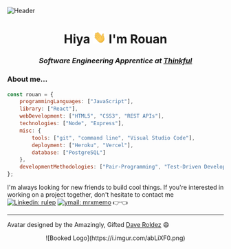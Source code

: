 ![Header](https://i.imgur.com/wd8F14S.png)

<h1 align='center'> Hiya <img src="https://raw.githubusercontent.com/rulep/rulep/master/wave.gif" width="30px"> I'm Rouan</h1>

<h3 align="center"><em>Software Engineering Apprentice at <a href="https://www.thinkful.com/">Thinkful</a></em></h3>

### About me...
```javascript
const rouan = {
    programmingLanguages: ["JavaScript"],
    library: ["React"],
    webDevelopment: ["HTML5", "CSS3", "REST APIs"],
    technologies: ["Node", "Express"],
    misc: {
        tools: ["git", "command line", "Visual Studio Code"],
        deployment: ["Heroku", "Vercel"],
        database: ["PostgreSQL"]
    }, 
    developmentMethodologies: ["Pair-Programming", "Test-Driven Development"]
};
```

I'm always looking for new friends to build cool things. If you're interested in working on a project together, don't hesitate to contact me 
[![Linkedin: rulep](https://img.shields.io/badge/-rulep-blue?style=flat-square&logo=Linkedin&logoColor=white&link=https://www.linkedin.com/in/rulep/)](https://www.linkedin.com/in/rulep/)
[![ymail: mrxmemo](https://img.shields.io/badge/-mail-blueviolet?style=flat-square&logo=yahoo&logoColor=white&link=mailto:mrxmemo@yahoo.com)](mailto:mrxmemo@yahoo.com) 👉👈

---

Avatar designed by the Amazingly, Gifted [Dave Roldez](https://www.instagram.com/i_scream.jpg/) 😄

<div align='center'>
![Booked Logo](https://i.imgur.com/abLiXF0.png)
</div>

<br />

<!--
My name is Rouan, and I come from a non-technical background having studied Computerized Accounting. I took up Wed Development as a hobby. During my studies, I came across the <em><a href="https://www.thinkful.com/">Thinkful</a></em> platform, where I learned more about the program. As my interests aligned with it's offerings, I signed on to take this hobby to the next level by making a social impact through programming. I'm always looking for new friends to build cool things. If you're interested in working on a project together, don't hesitate to contact me 
[![Linkedin: rulep](https://img.shields.io/badge/-rulep-blue?style=flat-square&logo=Linkedin&logoColor=white&link=https://www.linkedin.com/in/rulep/)](https://www.linkedin.com/in/rulep/)
[![ymail: mrxmemo](https://img.shields.io/badge/-email-blueviolet?style=flat-square&logo=yahoo&logoColor=white&link=mailto:mrxmemo@yahoo.com)](mailto:mrxmemo@yahoo.com) 👉👈
-->

<!--
**rulep/rulep** is a ✨ _special_ ✨ repository because its `README.md` (this file) appears on your GitHub profile.

Here are some ideas to get you started:

- 🔭 I’m currently working on ...
- 🌱 I’m currently learning ...
- 👯 I’m looking to collaborate on ...
- 🤔 I’m looking for help with ...
- 💬 Ask me about ...
- 📫 How to reach me: ...
- 😄 Pronouns: ...
- ⚡ Fun fact: ...
👉👈
-->
